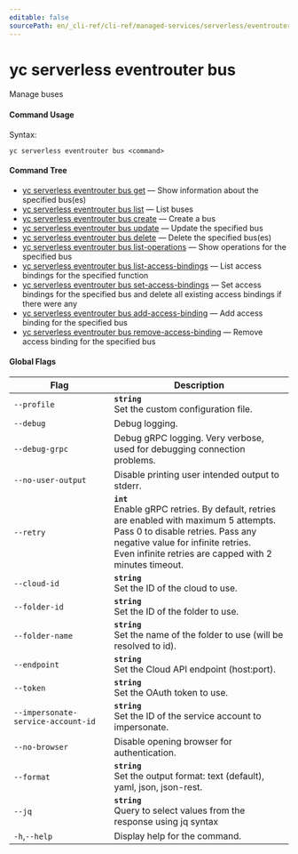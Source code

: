 ```yaml
---
editable: false
sourcePath: en/_cli-ref/cli-ref/managed-services/serverless/eventrouter/bus/index.md
---
```


# yc serverless eventrouter bus

Manage buses

#### Command Usage

Syntax: 

`yc serverless eventrouter bus <command>`

#### Command Tree

- [yc serverless eventrouter bus get](get.md) — Show information about the specified bus(es)
- [yc serverless eventrouter bus list](list.md) — List buses
- [yc serverless eventrouter bus create](create.md) — Create a bus
- [yc serverless eventrouter bus update](update.md) — Update the specified bus
- [yc serverless eventrouter bus delete](delete.md) — Delete the specified bus(es)
- [yc serverless eventrouter bus list-operations](list-operations.md) — Show operations for the specified bus
- [yc serverless eventrouter bus list-access-bindings](list-access-bindings.md) — List access bindings for the specified function
- [yc serverless eventrouter bus set-access-bindings](set-access-bindings.md) — Set access bindings for the specified bus and delete all existing access bindings if there were any
- [yc serverless eventrouter bus add-access-binding](add-access-binding.md) — Add access binding for the specified bus
- [yc serverless eventrouter bus remove-access-binding](remove-access-binding.md) — Remove access binding for the specified bus

#### Global Flags

| Flag | Description |
|----|----|
|`--profile`|<b>`string`</b><br/>Set the custom configuration file.|
|`--debug`|Debug logging.|
|`--debug-grpc`|Debug gRPC logging. Very verbose, used for debugging connection problems.|
|`--no-user-output`|Disable printing user intended output to stderr.|
|`--retry`|<b>`int`</b><br/>Enable gRPC retries. By default, retries are enabled with maximum 5 attempts.<br/>Pass 0 to disable retries. Pass any negative value for infinite retries.<br/>Even infinite retries are capped with 2 minutes timeout.|
|`--cloud-id`|<b>`string`</b><br/>Set the ID of the cloud to use.|
|`--folder-id`|<b>`string`</b><br/>Set the ID of the folder to use.|
|`--folder-name`|<b>`string`</b><br/>Set the name of the folder to use (will be resolved to id).|
|`--endpoint`|<b>`string`</b><br/>Set the Cloud API endpoint (host:port).|
|`--token`|<b>`string`</b><br/>Set the OAuth token to use.|
|`--impersonate-service-account-id`|<b>`string`</b><br/>Set the ID of the service account to impersonate.|
|`--no-browser`|Disable opening browser for authentication.|
|`--format`|<b>`string`</b><br/>Set the output format: text (default), yaml, json, json-rest.|
|`--jq`|<b>`string`</b><br/>Query to select values from the response using jq syntax|
|`-h`,`--help`|Display help for the command.|
